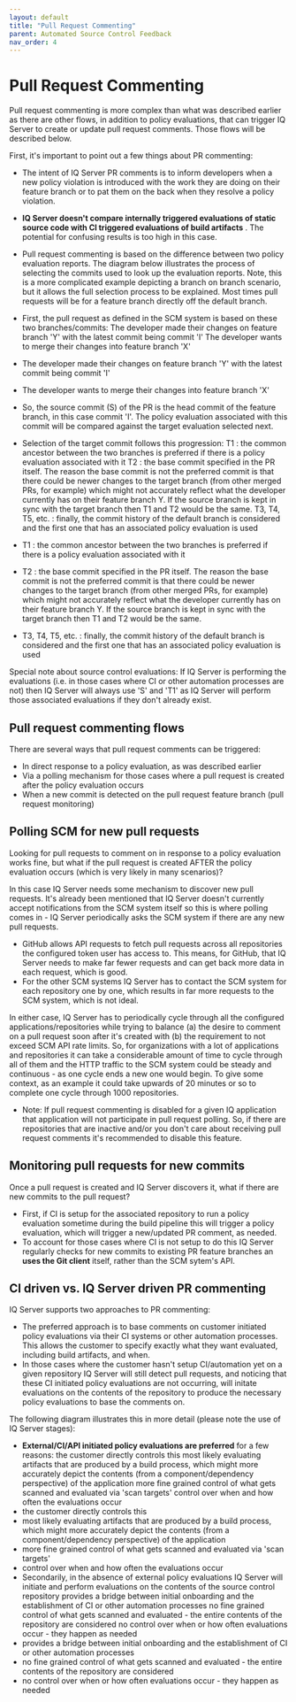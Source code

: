 ```yaml
---
layout: default
title: "Pull Request Commenting"
parent: Automated Source Control Feedback
nav_order: 4
---
```


# Pull Request Commenting

Pull request commenting is more complex than what was described earlier as there are other flows, in addition to policy evaluations, that can trigger IQ Server to create or update pull request comments. Those flows will be described below.

First, it's important to point out a few things about PR commenting:

- The intent of IQ Server PR comments is to inform developers when a new policy violation is introduced with the work they are doing on their feature branch or to pat them on the back when they resolve a policy violation.
- **IQ Server doesn't compare internally triggered evaluations of static source code with CI triggered evaluations of build artifacts** . The potential for confusing results is too high in this case.
- Pull request commenting is based on the difference between two policy evaluation reports. The diagram below illustrates the process of selecting the commits used to look up the evaluation reports. Note, this is a more complicated example depicting a branch on branch scenario, but it allows the full selection process to be explained. Most times pull requests will be for a feature branch directly off the default branch.

- First, the pull request as defined in the SCM system is based on these two branches/commits: The developer made their changes on feature branch 'Y' with the latest commit being commit 'I' The developer wants to merge their changes into feature branch 'X'
- The developer made their changes on feature branch 'Y' with the latest commit being commit 'I'
- The developer wants to merge their changes into feature branch 'X'
- So, the source commit (S) of the PR is the head commit of the feature branch, in this case commit 'I'. The policy evaluation associated with this commit will be compared against the target evaluation selected next.
- Selection of the target commit follows this progression: T1 : the common ancestor between the two branches is preferred if there is a policy evaluation associated with it T2 : the base commit specified in the PR itself. The reason the base commit is not the preferred commit is that there could be newer changes to the target branch (from other merged PRs, for example) which might not accurately reflect what the developer currently has on their feature branch Y. If the source branch is kept in sync with the target branch then T1 and T2 would be the same. T3, T4, T5, etc. : finally, the commit history of the default branch is considered and the first one that has an associated policy evaluation is used
- T1 : the common ancestor between the two branches is preferred if there is a policy evaluation associated with it
- T2 : the base commit specified in the PR itself. The reason the base commit is not the preferred commit is that there could be newer changes to the target branch (from other merged PRs, for example) which might not accurately reflect what the developer currently has on their feature branch Y. If the source branch is kept in sync with the target branch then T1 and T2 would be the same.
- T3, T4, T5, etc. : finally, the commit history of the default branch is considered and the first one that has an associated policy evaluation is used

Special note about source control evaluations: If IQ Server is performing the evaluations (i.e. in those cases where CI or other automation processes are not) then IQ Server will always use 'S' and 'T1' as IQ Server will perform those associated evaluations if they don't already exist.

## Pull request commenting flows

There are several ways that pull request comments can be triggered:

- In direct response to a policy evaluation, as was described earlier
- Via a polling mechanism for those cases where a pull request is created after the policy evaluation occurs
- When a new commit is detected on the pull request feature branch (pull request monitoring)

## Polling SCM for new pull requests

Looking for pull requests to comment on in response to a policy evaluation works fine, but what if the pull request is created AFTER the policy evaluation occurs (which is very likely in many scenarios)?

In this case IQ Server needs some mechanism to discover new pull requests. It's already been mentioned that IQ Server doesn't currently accept notifications from the SCM system itself so this is where polling comes in - IQ Server periodically asks the SCM system if there are any new pull requests.

- GitHub allows API requests to fetch pull requests across all repositories the configured token user has access to. This means, for GitHub, that IQ Server needs to make far fewer requests and can get back more data in each request, which is good.
- For the other SCM systems IQ Server has to contact the SCM system for each repository one by one, which results in far more requests to the SCM system, which is not ideal.

In either case, IQ Server has to periodically cycle through all the configured applications/repositories while trying to balance (a) the desire to comment on a pull request soon after it's created with (b) the requirement to not exceed SCM API rate limits. So, for organizations with a lot of applications and repositories it can take a considerable amount of time to cycle through all of them and the HTTP traffic to the SCM system could be steady and continuous - as one cycle ends a new one would begin. To give some context, as an example it could take upwards of 20 minutes or so to complete one cycle through 1000 repositories.

- Note: If pull request commenting is disabled for a given IQ application that application will not participate in pull request polling. So, if there are repositories that are inactive and/or you don't care about receiving pull request comments it's recommended to disable this feature.

## Monitoring pull requests for new commits

Once a pull request is created and IQ Server discovers it, what if there are new commits to the pull request?

- First, if CI is setup for the associated repository to run a policy evaluation sometime during the build pipeline this will trigger a policy evaluation, which will trigger a new/updated PR comment, as needed.
- To account for those cases where CI is not setup to do this IQ Server regularly checks for new commits to existing PR feature branches an **uses the Git client** itself, rather than the SCM sytem's API.

## CI driven vs. IQ Server driven PR commenting

IQ Server supports two approaches to PR commenting:

- The preferred approach is to base comments on customer initiated policy evaluations via their CI systems or other automation processes. This allows the customer to specify exactly what they want evaluated, including build artifacts, and when.
- In those cases where the customer hasn't setup CI/automation yet on a given repository IQ Server will still detect pull requests, and noticing that these CI initiated policy evaluations are not occurring, will initate evaluations on the contents of the repository to produce the necessary policy evaluations to base the comments on.

The following diagram illustrates this in more detail (please note the use of IQ Server stages):

- **External/CI/API initiated policy evaluations are preferred** for a few reasons: the customer directly controls this most likely evaluating artifacts that are produced by a build process, which might more accurately depict the contents (from a component/dependency perspective) of the application more fine grained control of what gets scanned and evaluated via 'scan targets' control over when and how often the evaluations occur
- the customer directly controls this
- most likely evaluating artifacts that are produced by a build process, which might more accurately depict the contents (from a component/dependency perspective) of the application
- more fine grained control of what gets scanned and evaluated via 'scan targets'
- control over when and how often the evaluations occur
- Secondarily, in the absence of external policy evaluations IQ Server will initiate and perform evaluations on the contents of the source control repository provides a bridge between initial onboarding and the establishment of CI or other automation processes no fine grained control of what gets scanned and evaluated - the entire contents of the repository are considered no control over when or how often evaluations occur - they happen as needed
- provides a bridge between initial onboarding and the establishment of CI or other automation processes
- no fine grained control of what gets scanned and evaluated - the entire contents of the repository are considered
- no control over when or how often evaluations occur - they happen as needed
